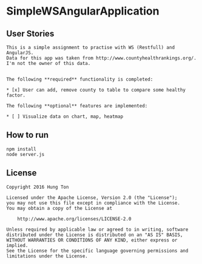 # SimpleWSAngularApplication

## User Stories
	This is a simple assignment to practise with WS (Restfull) and AngularJS.
	Data for this app was taken from http://www.countyhealthrankings.org/. I'm not the owner of this data.


	The following **required** functionality is completed:

	* [x] User can add, remove county to table to compare some healthy factor.

	The following **optional** features are implemented:

	* [ ] Visualize data on chart, map, heatmap


## How to run

	npm install
	node server.js

## License

    Copyright 2016 Hung Ton

    Licensed under the Apache License, Version 2.0 (the "License");
    you may not use this file except in compliance with the License.
    You may obtain a copy of the License at

        http://www.apache.org/licenses/LICENSE-2.0

    Unless required by applicable law or agreed to in writing, software
    distributed under the License is distributed on an "AS IS" BASIS,
    WITHOUT WARRANTIES OR CONDITIONS OF ANY KIND, either express or implied.
    See the License for the specific language governing permissions and
    limitations under the License.

